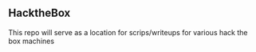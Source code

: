 ## HacktheBox
This repo will serve as a location for scrips/writeups for various hack the box machines
